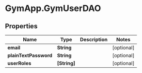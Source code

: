 # GymApp.GymUserDAO

## Properties
Name | Type | Description | Notes
------------ | ------------- | ------------- | -------------
**email** | **String** |  | [optional] 
**plainTextPassword** | **String** |  | [optional] 
**userRoles** | **[String]** |  | [optional] 
